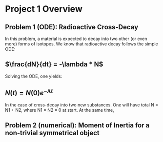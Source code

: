 # Project 1 Overview

## Problem 1 (ODE): Radioactive Cross-Decay
In this problem, a material is expected to decay into two other (or even more) forms of isotopes. We know that radioactive decay follows the simple ODE:

## $\frac{dN}{dt} = -\lambda * N$

Solving the ODE, one yields:
## $N(t) = N(0)e^{-\lambda t}$

In the case of cross-decay into two new substances. One will have total N = N1 + N2, where N1 = N2 = 0 at start. At the same time, 

## Problem 2 (numerical): Moment of Inertia for a non-trivial symmetrical object
